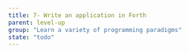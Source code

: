 ```yaml
---
title: 7- Write an application in Forth
parent: level-up
group: "Learn a variety of programming paradigms"
state: "todo"
---
```

